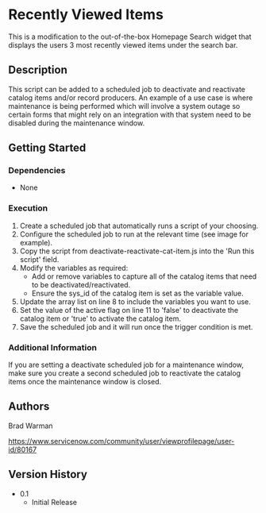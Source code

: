 
# Recently Viewed Items

This is a modification to the out-of-the-box Homepage Search widget that displays the users 3 most recently viewed items under the search bar.

## Description

This script can be added to a scheduled job to deactivate and reactivate catalog items and/or record producers. An example of a use case is where maintenance is being performed which will involve a system outage so certain forms that might rely on an integration with that system need to be disabled during the maintenance window.

## Getting Started

### Dependencies

* None

### Execution

1. Create a scheduled job that automatically runs a script of your choosing.
2. Configure the scheduled job to run at the relevant time (see image for example).
3. Copy the script from deactivate-reactivate-cat-item.js into the 'Run this script' field.
4. Modify the variables as required:
    * Add or remove variables to capture all of the catalog items that need to be deactivated/reactivated.
    * Ensure the sys_id of the catalog item is set as the variable value.
5. Update the array list on line 8 to include the variables you want to use.
6. Set the value of the active flag on line 11 to 'false' to deactivate the catalog item or 'true' to activate the catalog item.
7. Save the scheduled job and it will run once the trigger condition is met.

### Additional Information
If you are setting a deactivate scheduled job for a maintenance window, make sure you create a second scheduled job to reactivate the catalog items once the maintenance window is closed.

## Authors

Brad Warman

https://www.servicenow.com/community/user/viewprofilepage/user-id/80167

## Version History

* 0.1
    * Initial Release
